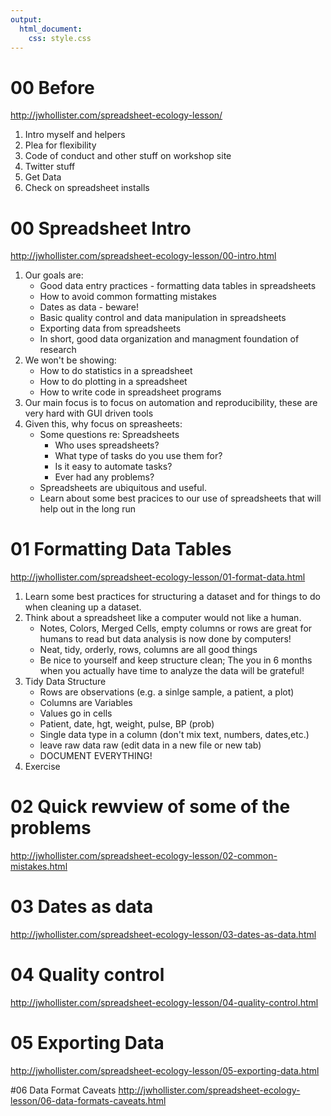 ```yaml
---
output: 
  html_document:
    css: style.css
---
```

# 00 Before
http://jwhollister.com/spreadsheet-ecology-lesson/

1. Intro myself and helpers
2. Plea for flexibility 
3. Code of conduct and other stuff on workshop site
4. Twitter stuff 
5. Get Data
5. Check on spreadsheet installs

# 00 Spreadsheet Intro
http://jwhollister.com/spreadsheet-ecology-lesson/00-intro.html

1. Our goals are:
    - Good data entry practices - formatting data tables in spreadsheets
    - How to avoid common formatting mistakes
    - Dates as data - beware!
    - Basic quality control and data manipulation in spreadsheets
    - Exporting data from spreadsheets
    - In short, good data organization and managment foundation of research
2. We won't be showing:
    - How to do statistics in a spreadsheet
    - How to do plotting in a spreadsheet
    - How to write code in spreadsheet programs
3. Our main focus is to focus on automation and reproducibility, these are very hard with GUI driven tools
4. Given this, why focus on spreasheets:
    - Some questions re: Spreadsheets
        - Who uses spreadsheets?
        - What type of tasks do you use them for?
        - Is it easy to automate tasks?
        - Ever had any problems?
    - Spreadsheets are ubiquitous and useful. 
    - Learn about some best pracices to our use of spreadsheets that will help out in the long run

# 01 Formatting Data Tables
http://jwhollister.com/spreadsheet-ecology-lesson/01-format-data.html

1. Learn some best practices for structuring a dataset and for things to do when cleaning up a dataset.
2. Think about a spreadsheet like a computer would not like a human.
    - Notes, Colors, Merged Cells, empty columns or rows are great for humans to read but data analysis is now done by computers!
    - Neat, tidy, orderly, rows, columns are all good things
    - Be nice to yourself and keep structure clean; The you in 6 months when you actually have time to analyze the data will be grateful!
3. Tidy Data Structure
    - Rows are observations (e.g. a sinlge sample, a patient, a plot)
    - Columns are Variables 
    - Values go in cells
    - Patient, date, hgt, weight, pulse, BP (prob)
    - Single data type in a column (don't mix text, numbers, dates,etc.)
    - leave raw data raw (edit data in a new file or new tab)
    - DOCUMENT EVERYTHING!
5. Exercise

# 02 Quick rewview of some of the problems
http://jwhollister.com/spreadsheet-ecology-lesson/02-common-mistakes.html

# 03 Dates as data
http://jwhollister.com/spreadsheet-ecology-lesson/03-dates-as-data.html

# 04 Quality control
http://jwhollister.com/spreadsheet-ecology-lesson/04-quality-control.html

# 05 Exporting Data
http://jwhollister.com/spreadsheet-ecology-lesson/05-exporting-data.html

#06 Data Format Caveats
http://jwhollister.com/spreadsheet-ecology-lesson/06-data-formats-caveats.html